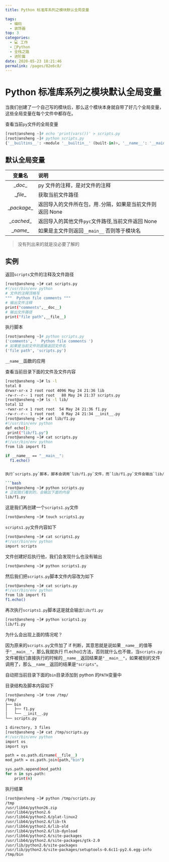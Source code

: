 ```yaml
---
title: Python 标准库系列之模块默认全局变量

tags: 
  - 编码
  - 装饰器
top: 3
categories: 
  - 💻 工作
  - 🐍Python
  - 全栈之路
  - 进阶篇
date: 2020-05-23 18:21:46
permalink: /pages/82e6c8/
---
```

# Python 标准库系列之模块默认全局变量

当我们创建了一个自己写的模块后，那么这个模块本身就自带了好几个全局变量，这些全局变量在每个文件中都存在。

查看当前`py`文件的全局变量

```python
[root@ansheng ~]# echo 'print(vars())' > scripts.py      
[root@ansheng ~]# python scripts.py 
{'__builtins__': <module '__builtin__' (built-in)>, '__name__': '__main__', '__file__': 'scripts.py', '__doc__': None, '__package__': None}
```

## 默认全局变量

|变量名|说明|
|:--:|:--|
|\__doc__|py 文件的注释，是对文件的注释|
|\__file__|获取当前文件路径|
|\__package__ |返回导入的文件所在包，用`.`分隔，如果是当前文件则返回 None|
|\__cached__|返回导入的其他文件`pyc`文件路径,当前文件返回 None|
|\__name\__|如果是主文件则返回`__main__` 否则等于模块名|

> 没有列出来的就是没必要了解的


## 实例

返回`scripts`文件的注释及文件路径

```bash
[root@ansheng ~]# cat scripts.py 
#!/usr/bin/env python
# 文件的注释顶格写
"""  Python file comments """
# 输出文件注释
print("comments",__doc__)
# 输出文件路径
print("file path",__file__)
```

执行脚本

```python
[root@ansheng ~]# python scripts.py 
('comments', '  Python file comments ')
# 如果是当前文件则直接返回文件名
('file path', 'scripts.py')
```

`__name__`函数的应用

查看当前目录下面的文件及文件内容

```bash
[root@ansheng ~]# ls -l
total 8
drwxr-xr-x 2 root root 4096 May 24 21:36 lib
-rw-r--r-- 1 root root   80 May 24 21:37 scripts.py
[root@ansheng ~]# ls -l lib/
total 12
-rwxr-xr-x 1 root root  54 May 24 21:36 f1.py
-rw-r--r-- 1 root root   0 May 24 21:34 __init__.py
[root@ansheng ~]# cat lib/f1.py
#!/usr/bin/env python
def echo():
 print("lib/f1.py")
[root@ansheng ~]# cat scripts.py 
#!/usr/bin/env python
from lib import f1

if __name__ == "__main__":
  f1.echo()
```
```bash

执行`scripts.py`脚本，脚本会调用`lib/f1.py`文件，而`lib/f1.py`文件会输出`lib/f1.py`，所以执行`scripts.py`文件的时候自然也会输出`lib/f1.py`

```bash
[root@ansheng ~]# python scripts.py 
# 正如我们看到的，会输出下面的内容
lib/f1.py
```

这是我们再创建一个`scripts1.py`文件

```bash
[root@ansheng ~]# touch scripts1.py
```

`scripts1.py`文件内容如下

```bash
[root@ansheng ~]# cat scripts1.py 
#!/usr/bin/env python
import scripts
```

文件创建好后执行他，我们会发现什么也没有输出

```bash
[root@ansheng ~]# python scripts1.py
```

然后我们把`scripts.py`脚本文件内容改为如下

```bash
[root@ansheng ~]# cat scripts.py
#!/usr/bin/env python
from lib import f1
f1.echo()
```

再次执行`scripts1.py`脚本这是就会输出`lib/f1.py`

```bash
[root@ansheng ~]# python scripts1.py 
lib/f1.py
```

为什么会出现上面的情况呢？

因为原来的`scripts.py`文件加了 if 判断，其意思就是说如果`__name__`的值等于`"__main__"`，那么我就执行 f1.echo()方法，否则就什么也不做，当`scripts.py`文件被我们直接执行的时候的`__name__`返回结果是`"__main__"`，如果被别的文件调用了，那么`__name__`返回的结果是`"scripts"`。

自动把当前目录下面的`bin`目录添加到 python 的`PATH`变量中

目录结构及脚本内容如下

```bash
[root@ansheng ~]# tree /tmp/
/tmp/
├── bin
│   ├── f1.py
│   └── __init__.py
└── scripts.py

1 directory, 3 files
[root@ansheng ~]# cat /tmp/scripts.py 
#!/usr/bin/env python
import os
import sys

path = os.path.dirname(__file__)
mod_path = os.path.join(path,"bin")

sys.path.append(mod_path)
for n in sys.path:
    print(n)
```

执行结果

```bash
[root@ansheng ~]# python /tmp/scripts.py 
/tmp
/usr/lib64/python26.zip
/usr/lib64/python2.6
/usr/lib64/python2.6/plat-linux2
/usr/lib64/python2.6/lib-tk
/usr/lib64/python2.6/lib-old
/usr/lib64/python2.6/lib-dynload
/usr/lib64/python2.6/site-packages
/usr/lib64/python2.6/site-packages/gtk-2.0
/usr/lib/python2.6/site-packages
/usr/lib/python2.6/site-packages/setuptools-0.6c11-py2.6.egg-info
/tmp/bin
```